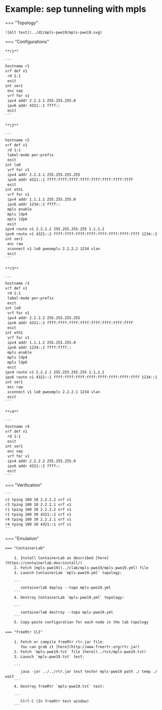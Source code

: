 # Example: sep tunneling with mpls

=== "Topology"

    ![Alt text](../d2/mpls-pwe19/mpls-pwe19.svg)

=== "Configurations"

    **r1**

    ```
    hostname r1
    vrf def v1
     rd 1:1
     exit
    int ser1
     enc sep
     vrf for v1
     ipv4 addr 2.2.2.1 255.255.255.0
     ipv6 addr 4321::1 ffff::
     exit
    ```

    **r2**

    ```
    hostname r2
    vrf def v1
     rd 1:1
     label-mode per-prefix
     exit
    int lo0
     vrf for v1
     ipv4 addr 2.2.2.1 255.255.255.255
     ipv6 addr 4321::1 ffff:ffff:ffff:ffff:ffff:ffff:ffff:ffff
     exit
    int eth1
     vrf for v1
     ipv4 addr 1.1.1.1 255.255.255.0
     ipv6 addr 1234::1 ffff::
     mpls enable
     mpls ldp4
     mpls ldp6
     exit
    ipv4 route v1 2.2.2.2 255.255.255.255 1.1.1.2
    ipv6 route v1 4321::2 ffff:ffff:ffff:ffff:ffff:ffff:ffff:ffff 1234::2
    int ser1
     enc raw
     xconnect v1 lo0 pweompls 2.2.2.2 1234 vlan
     exit
    ```

    **r3**

    ```
    hostname r3
    vrf def v1
     rd 1:1
     label-mode per-prefix
     exit
    int lo0
     vrf for v1
     ipv4 addr 2.2.2.2 255.255.255.255
     ipv6 addr 4321::2 ffff:ffff:ffff:ffff:ffff:ffff:ffff:ffff
     exit
    int eth1
     vrf for v1
     ipv4 addr 1.1.1.2 255.255.255.0
     ipv6 addr 1234::2 ffff:ffff::
     mpls enable
     mpls ldp4
     mpls ldp6
     exit
    ipv4 route v1 2.2.2.1 255.255.255.255 1.1.1.1
    ipv6 route v1 4321::1 ffff:ffff:ffff:ffff:ffff:ffff:ffff:ffff 1234::1
    int ser1
     enc raw
     xconnect v1 lo0 pweompls 2.2.2.1 1234 vlan
     exit
    ```

    **r4**

    ```
    hostname r4
    vrf def v1
     rd 1:1
     exit
    int ser1
     enc sep
     vrf for v1
     ipv4 addr 2.2.2.2 255.255.255.0
     ipv6 addr 4321::2 ffff::
     exit
    ```

=== "Verification"

    ```
    r2 tping 100 10 2.2.2.2 vrf v1
    r3 tping 100 10 2.2.2.1 vrf v1
    r1 tping 100 30 2.2.2.2 vrf v1
    r1 tping 100 30 4321::2 vrf v1
    r4 tping 100 30 2.2.2.1 vrf v1
    r4 tping 100 30 4321::1 vrf v1
    ```

=== "Emulation"

    === "ContainerLab"

        1. Install ContainerLab as described [here](https://containerlab.dev/install/)  
        2. Fetch [mpls-pwe19](../clab/mpls-pwe19/mpls-pwe19.yml) file  
        3. Launch ContainerLab `mpls-pwe19.yml` topology:  

        ```
           containerlab deploy --topo mpls-pwe19.yml  
        ```
        4. Destroy ContainerLab `mpls-pwe19.yml` topology:  

        ```
           containerlab destroy --topo mpls-pwe19.yml  
        ```
        5. Copy-paste configuration for each node in the lab topology

    === "freeRtr CLI"

        1. Fetch or compile freeRtr rtr.jar file.  
           You can grab it [here](http://www.freertr.org/rtr.jar)  
        2. Fetch `mpls-pwe19.tst` file [here](../tst/mpls-pwe19.tst)  
        3. Launch `mpls-pwe19.tst` test:  

        ```
           java -jar ../../rtr.jar test tester mpls-pwe19 path ./ temp ./ wait
        ```
        4. Destroy freeRtr `mpls-pwe19.tst` test:  

        ```
           Ctrl-C (In freeRtr test window)
        ```

